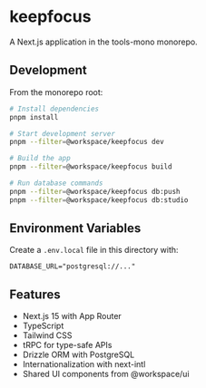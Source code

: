 # keepfocus

A Next.js application in the tools-mono monorepo.

## Development

From the monorepo root:

```bash
# Install dependencies
pnpm install

# Start development server
pnpm --filter=@workspace/keepfocus dev

# Build the app
pnpm --filter=@workspace/keepfocus build

# Run database commands
pnpm --filter=@workspace/keepfocus db:push
pnpm --filter=@workspace/keepfocus db:studio
```

## Environment Variables

Create a `.env.local` file in this directory with:

```
DATABASE_URL="postgresql://..."
```

## Features

- Next.js 15 with App Router
- TypeScript
- Tailwind CSS
- tRPC for type-safe APIs
- Drizzle ORM with PostgreSQL
- Internationalization with next-intl
- Shared UI components from @workspace/ui
